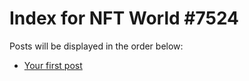 # Index for NFT World #7524
Posts will be displayed in the order below:

- [Your first post](./001-first.md)

